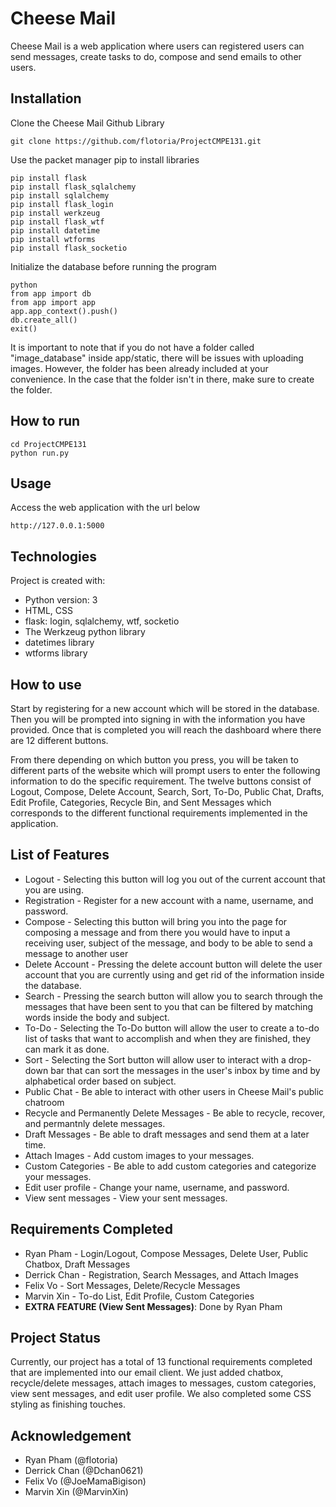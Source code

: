 # Cheese Mail
Cheese Mail is a web application where users can registered users can send messages, create tasks to do, compose and send emails to other users. 

## Installation
Clone the Cheese Mail Github Library
```
git clone https://github.com/flotoria/ProjectCMPE131.git
```

Use the packet manager pip to install libraries
```
pip install flask
pip install flask_sqlalchemy
pip install sqlalchemy
pip install flask_login
pip install werkzeug
pip install flask_wtf
pip install datetime
pip install wtforms
pip install flask_socketio
```

Initialize the database before running the program
``` 
python
from app import db
from app import app
app.app_context().push()
db.create_all()
exit()
``` 

It is important to note that if you do not have a folder called "image_database" inside app/static, there will be issues with uploading images. However, the folder
has been already included at your convenience. In the case that the folder isn't in there, make sure to create the folder.

## How to run
```
cd ProjectCMPE131
python run.py
```

## Usage
Access the web application with the url below
```
http://127.0.0.1:5000
```
## Technologies
Project is created with:
- Python version: 3
- HTML, CSS
- flask: login, sqlalchemy, wtf, socketio
- The Werkzeug python library
- datetimes library
- wtforms library

## How to use
Start by registering for a new account which will be stored in the database. Then you will be prompted into signing in with the information you have provided. Once that is completed you will reach the dashboard where there are 12 different buttons.


From there depending on which button you press, you will be taken to different parts of the website which will prompt users to enter the following information to do the specific requirement. The twelve buttons consist of Logout, Compose, Delete Account, Search, Sort, To-Do, Public Chat, Drafts, Edit Profile, Categories, Recycle Bin, and Sent Messages which corresponds to the different functional requirements implemented in the application.

## List of Features
- Logout - Selecting this button will log you out of the current account that you are using.
- Registration - Register for a new account with a name, username, and password.
- Compose - Selecting this button will bring you into the page for composing a message and from there you would have to input a receiving user, subject of the message, and body to be able to send a message to another user
- Delete Account - Pressing the delete account button will delete the user account that you are currently using and get rid of the information inside the database. 
- Search - Pressing the search button will allow you to search through the messages that have been sent to you that can be filtered by matching words inside the body and subject. 
- To-Do - Selecting the To-Do button will allow the user to create a to-do list of tasks that want to accomplish and when they are finished, they can mark it as done.
- Sort - Selecting the Sort button will allow user to interact with a drop-down bar that can sort the messages in the user's inbox by time and by alphabetical order based on subject. 
- Public Chat - Be able to interact with other users in Cheese Mail's public chatroom
- Recycle and Permanently Delete Messages - Be able to recycle, recover, and permantnly delete messages.
- Draft Messages - Be able to draft messages and send them at a later time.
- Attach Images - Add custom images to your messages.
- Custom Categories - Be able to add custom categories and categorize your messages.
- Edit user profile - Change your name, username, and password.
- View sent messages - View your sent messages.

## Requirements Completed 
- Ryan Pham - Login/Logout, Compose Messages, Delete User, Public Chatbox, Draft Messages
- Derrick Chan - Registration, Search Messages, and Attach Images
- Felix Vo - Sort Messages, Delete/Recycle Messages
- Marvin Xin - To-do List, Edit Profile, Custom Categories
- **EXTRA FEATURE (View Sent Messages)**: Done by Ryan Pham

## Project Status
Currently, our project has a total of 13 functional requirements completed that are implemented into our email client. We just added chatbox, recycle/delete messages, attach images to messages, custom categories, view sent messages, and edit user profile. We also completed some CSS styling as finishing touches.

## Acknowledgement
- Ryan Pham (@flotoria)
- Derrick Chan (@Dchan0621)
- Felix Vo (@JoeMamaBigison)
- Marvin Xin (@MarvinXin)

